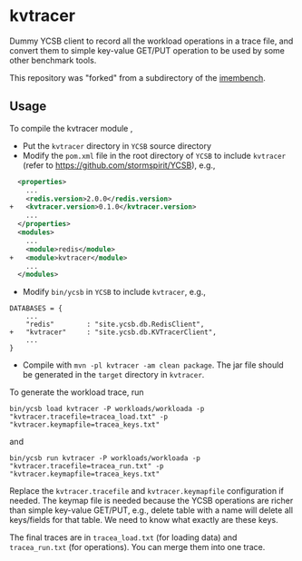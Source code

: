# kvtracer

Dummy YCSB client to record all the workload operations in a trace file, and convert
them to simple key-value GET/PUT operation to be used by some other benchmark tools.

This repository was "forked" from a subdirectory of the [imembench](https://github.com/ryanphuang/imembench).

## Usage
To compile the kvtracer module ,
* Put the `kvtracer` directory in `YCSB` source directory
* Modify the `pom.xml` file in the root directory of `YCSB` to include `kvtracer`
  (refer to https://github.com/stormspirit/YCSB), e.g.,

```xml
  <properties>
    ...
    <redis.version>2.0.0</redis.version>
+   <kvtracer.version>0.1.0</kvtracer.version>
    ...
  </properties>
  <modules>
    ...
    <module>redis</module>
+   <module>kvtracer</module>
    ...
  </modules>
```

* Modify `bin/ycsb` in `YCSB` to include `kvtracer`, e.g.,

```text
DATABASES = {
    ...
    "redis"        : "site.ycsb.db.RedisClient",
+   "kvtracer"     : "site.ycsb.db.KVTracerClient",
    ...
}
```

* Compile with `mvn -pl kvtracer -am clean package`. The jar file should be generated in
the `target` directory in `kvtracer`.

To generate the workload trace, run
```
bin/ycsb load kvtracer -P workloads/workloada -p "kvtracer.tracefile=tracea_load.txt" -p "kvtracer.keymapfile=tracea_keys.txt"
```
and
```
bin/ycsb run kvtracer -P workloads/workloada -p "kvtracer.tracefile=tracea_run.txt" -p "kvtracer.keymapfile=tracea_keys.txt"
```
Replace the `kvtracer.tracefile` and `kvtracer.keymapfile` configuration if needed.
The keymap file is needed because the YCSB operations are richer than simple key-value
GET/PUT, e.g., delete table with a name will delete all keys/fields for that table.
We need to know what exactly are these keys.

The final traces are in `tracea_load.txt` (for loading data) and `tracea_run.txt`
(for operations). You can merge them into one trace.

